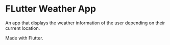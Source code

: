# FLutter Weather App

An app that displays the weather information of the user depending on their current location.

Made with Flutter.

